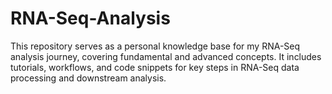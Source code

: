 # RNA-Seq-Analysis
This repository serves as a personal knowledge base for my RNA-Seq analysis journey, covering fundamental and advanced concepts. It includes tutorials, workflows, and code snippets for key steps in RNA-Seq data processing and downstream analysis.
